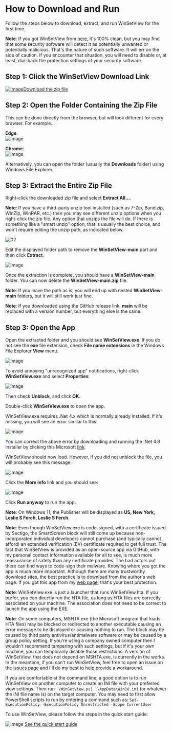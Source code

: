 # How to Download and Run
<!--
To view this document formatted (instead of as raw text) just click the Help button in WinSetView.hta.
You can also manually navigate your browser to: https://lesferch.github.io/WinSetView.
-->
Follow the steps below to download, extract, and run WinSetView for the first time.

**Note**: If you got WinSetView from [here](https://lesferch.github.io/WinSetView), it's 100% clean, but you may find that some security software will detect it as potentially unwanted or potentially malicious. That's the nature of such software. It will err on the side of caution. If you encounter that situation, you will need to disable or, at least, dial-back the protection settings of your security software.

## Step 1: Click the WinSetView Download Link

[![image](https://user-images.githubusercontent.com/79026235/152910441-59ba653c-5607-4f59-90c0-bc2851bf2688.png)Download the zip file](https://github.com/LesFerch/WinSetView/archive/refs/heads/main.zip)

## Step 2: Open the Folder Containing the Zip File

This can be done directly from the browser, but will look different for every browser. For example...

**Edge**:\
![image](https://user-images.githubusercontent.com/79026235/153105994-4ae67c3f-bd51-48b7-88c3-f8adf81591c8.png)

**Chrome**:\
![image](https://user-images.githubusercontent.com/79026235/153104134-7494fbbb-c169-493d-b811-1cc5d7da5c00.png)

Alternatively, you can open the folder (usually the **Downloads** folder) using Windows File Explorer.

## Step 3: Extract the Entire Zip File

Right-click the downloaded zip file and select **Extract All...**.

**Note**: If you have a third-party unzip tool installed (such as 7-Zip, Bandizip, WinZip, WinRAR, etc.) then you may see different unzip options when you right-click the zip file. Any option that unzips the file will do. If there is something like a "smart unzip" option, that is usually the best choice, and won't require editing the unzip path, as indicated below.

![02](https://user-images.githubusercontent.com/79026235/153107248-5f0ccc0b-ca21-4102-8492-1df02129f978.png)

Edit the displayed folder path to remove the **WinSetView-main** part and then click **Extract**.

![image](https://user-images.githubusercontent.com/79026235/153104464-b64a9efb-181a-468a-a457-63455f490f32.png)

Once the extraction is complete, you should have a **WinSetView-main** folder. You can now delete the **WinSetView-main.zip** file.

**Note**: If you leave the path as is, you will end up with nested **WinSetView-main** folders, but it will still work just fine.

**Note**: If you downloaded using the GitHub release link, **main** will be replaced with a version number, but everything else is the same.

## Step 3: Open the App

Open the extracted folder and you should see **WinSetView.exe**. If you do not see the **exe** file extension, check **File name extensions** in the Windows File Explorer **View** menu.

![image](https://user-images.githubusercontent.com/79026235/211452575-65e95101-6251-4260-9843-20ca02426cf7.png)

To avoid annoying "unrecognized app" notifications, right-click **WinSetView.exe** and select **Properties**:

![image](https://user-images.githubusercontent.com/79026235/211460037-48b4a394-b38e-424b-b74c-e216d498d89e.png)

Then check **Unblock**, and click **OK**.

Double-click **WinSetView.exe** to open the app.

WinSetView.exe requires .Net 4.x which is normally already installed. If it's missing, you will see an error similar to this:

![image](https://user-images.githubusercontent.com/79026235/211448690-82bf997a-e931-47b1-a9ac-b77768de5ff8.png)

You can correct the above error by downloading and running the .Net 4.8 installer by clicking this Microsoft [link](https://go.microsoft.com/fwlink/?linkid=2088631).

WinSetView should now load. However, if you did not unblock the file, you will probably see this message:

![image](https://user-images.githubusercontent.com/79026235/211442632-d4362bed-3600-4c32-b2c1-417b320684b7.png)

Click the **More info** link and you should see:

![image](https://user-images.githubusercontent.com/79026235/211442671-34f91125-e915-4c5e-a61e-a30bb556d393.png)

Click **Run anyway** to run the app.

**Note**: On Windows 11, the Publisher will be displayed as **US, New York, Leslie S Ferch, Leslie S Ferch**.

**Note**: Even though WinSetView.exe is code-signed, with a certificate issued by Sectigo, the SmartScreen block will still come up because non-incorporated individual developers cannot purchase (and typically cannot afford) an extended verification (EV) certificate required to get full trust. The fact that WinSetView is provided as an open-source app via GitHub, with my personal contact information available for all to see, is much more reassurance of safety than any certificate provides. The bad actors out there can find ways to code-sign their malware. Knowing where you got the app is much more important. Although there are many trustworthy download sites, the best practice is to download from the author's web page. If you got this app from my [web page](https://lesferch.github.io/WinSetView/), that's your best protection.

**Note**: WinSetView.exe is just a launcher that runs WinSetView.hta. If you prefer, you can directly run the HTA file, as long as HTA files are correctly associated on your machine. The association does not need to be correct to launch the app using the EXE.

**Note**: On some computers, MSHTA.exe (the Microsoft program that loads HTA files) may be blocked or redirected to another executable causing an error message to be displayed or causing nothing to run. The block may be caused by third party antivirus/antimalware software or may be caused by a group policy setting. If you're using a company owned computer then I wouldn't recommend tampering with such settings, but if it's your own machine, you can temporarily disable those restrictions. A version of WinSetView, that does not depend on MSHTA.exe, is currently in the works. In the meantime, if you can't run WinSetView, feel free to open an issue on the [issues page](https://github.com/LesFerch/WinSetView/issues) and I'll do my best to help provide a workaround.

If you are comfortable at the command line, a good option is to run WinSetView on another computer to create an INI file with your preferred view settings. Then run `.\WinSetView.ps1 .\AppData\Win10.ini` (or whatever the INI file name is) on the target computer. You may need to first allow PowerShell scripts to run by entering a command such as: `Set-ExecutionPolicy -ExecutionPolicy Unrestricted -Scope CurrentUser`

To use WinSetView, please follow the steps in the quick start guide:

![image](https://user-images.githubusercontent.com/79026235/152913587-d294de81-c8ca-428d-b351-09a564854eff.png)
[See the quick start guide](./README.md)
